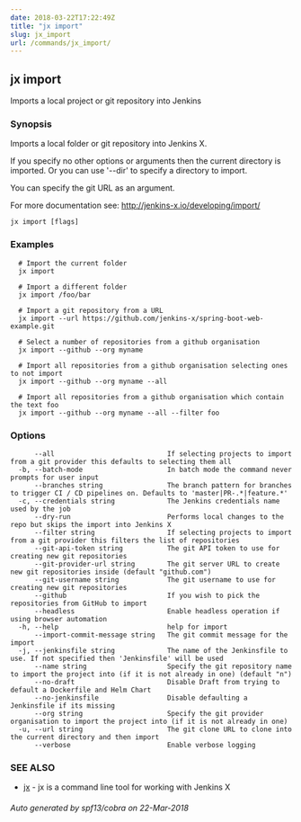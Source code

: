 ```yaml
---
date: 2018-03-22T17:22:49Z
title: "jx import"
slug: jx_import
url: /commands/jx_import/
---
```

## jx import

Imports a local project or git repository into Jenkins

### Synopsis

Imports a local folder or git repository into Jenkins X. 

If you specify no other options or arguments then the current directory is imported. Or you can use '--dir' to specify a directory to import. 

You can specify the git URL as an argument. 

For more documentation see: http://jenkins-x.io/developing/import/

```
jx import [flags]
```

### Examples

```
  # Import the current folder
  jx import
  
  # Import a different folder
  jx import /foo/bar
  
  # Import a git repository from a URL
  jx import --url https://github.com/jenkins-x/spring-boot-web-example.git
  
  # Select a number of repositories from a github organisation
  jx import --github --org myname
  
  # Import all repositories from a github organisation selecting ones to not import
  jx import --github --org myname --all
  
  # Import all repositories from a github organisation which contain the text foo
  jx import --github --org myname --all --filter foo
```

### Options

```
      --all                            If selecting projects to import from a git provider this defaults to selecting them all
  -b, --batch-mode                     In batch mode the command never prompts for user input
      --branches string                The branch pattern for branches to trigger CI / CD pipelines on. Defaults to 'master|PR-.*|feature.*'
  -c, --credentials string             The Jenkins credentials name used by the job
      --dry-run                        Performs local changes to the repo but skips the import into Jenkins X
      --filter string                  If selecting projects to import from a git provider this filters the list of repositories
      --git-api-token string           The git API token to use for creating new git repositories
      --git-provider-url string        The git server URL to create new git repositories inside (default "github.com")
      --git-username string            The git username to use for creating new git repositories
      --github                         If you wish to pick the repositories from GitHub to import
      --headless                       Enable headless operation if using browser automation
  -h, --help                           help for import
      --import-commit-message string   The git commit message for the import
  -j, --jenkinsfile string             The name of the Jenkinsfile to use. If not specified then 'Jenkinsfile' will be used
      --name string                    Specify the git repository name to import the project into (if it is not already in one) (default "n")
      --no-draft                       Disable Draft from trying to default a Dockerfile and Helm Chart
      --no-jenkinsfile                 Disable defaulting a Jenkinsfile if its missing
      --org string                     Specify the git provider organisation to import the project into (if it is not already in one)
  -u, --url string                     The git clone URL to clone into the current directory and then import
      --verbose                        Enable verbose logging
```

### SEE ALSO

* [jx](/commands/jx/)	 - jx is a command line tool for working with Jenkins X

###### Auto generated by spf13/cobra on 22-Mar-2018
